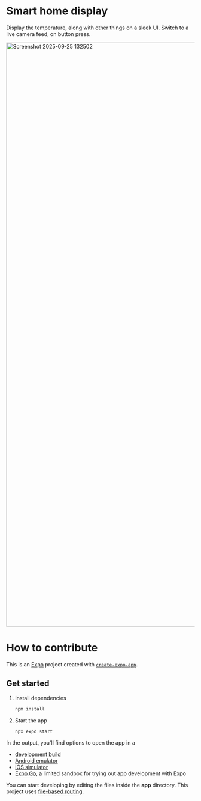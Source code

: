 # Smart home display
Display the temperature, along with other things on a sleek UI. Switch to a live camera feed, on button press.


<img width="2553" height="1557" alt="Screenshot 2025-09-25 132502" src="https://github.com/user-attachments/assets/a085b462-1a1a-46bc-b851-4ddb0d36e7dc" />


# How to contribute
This is an [Expo](https://expo.dev) project created with [`create-expo-app`](https://www.npmjs.com/package/create-expo-app).

## Get started

1. Install dependencies

   ```bash
   npm install
   ```

2. Start the app

   ```bash
   npx expo start
   ```

In the output, you'll find options to open the app in a

- [development build](https://docs.expo.dev/develop/development-builds/introduction/)
- [Android emulator](https://docs.expo.dev/workflow/android-studio-emulator/)
- [iOS simulator](https://docs.expo.dev/workflow/ios-simulator/)
- [Expo Go](https://expo.dev/go), a limited sandbox for trying out app development with Expo

You can start developing by editing the files inside the **app** directory. This project uses [file-based routing](https://docs.expo.dev/router/introduction).
